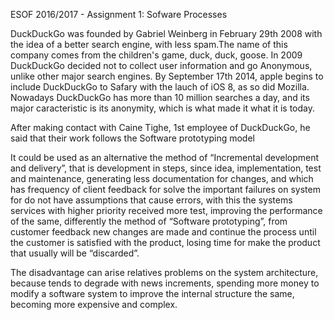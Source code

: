  ESOF 2016/2017 - Assignment 1: Sofware Processes

 DuckDuckGo was founded by Gabriel Weinberg in February 29th 2008 with the idea of a better search engine, with less spam.The name of this company comes from the children's game, duck, duck, goose. In 2009 DuckDuckGo decided not to collect user information and go Anonymous, unlike other major search engines. By September 17th 2014, apple begins to include DuckDuckGo to Safary with the lauch of iOS 8, as so did Mozilla. Nowadays DuckDuckGo has more than 10 million searches a day, and its major caracteristic is its anonymity, which is what made it what it is today.

 After making contact with Caine Tighe, 1st employee of DuckDuckGo, he said that their work follows the Software prototyping model


It could be used as an alternative the method of “Incremental development and delivery”, that is development in steps, since idea, implementation, test and maintenance, generating less documentation for changes, and which has frequency of client feedback for solve the important failures on system for do not have assumptions that cause errors, with this the systems services with higher priority received more test, improving the performance of the same, differently the method of “Software prototyping”, from customer feedback new changes are made and continue the process until the customer is satisfied with the product, losing time for make the product that usually will be “discarded”.

The disadvantage can arise relatives problems on the system architecture, because  tends to degrade with news increments, spending more money to modify a software system to improve the internal structure the same, becoming more expensive and complex.
